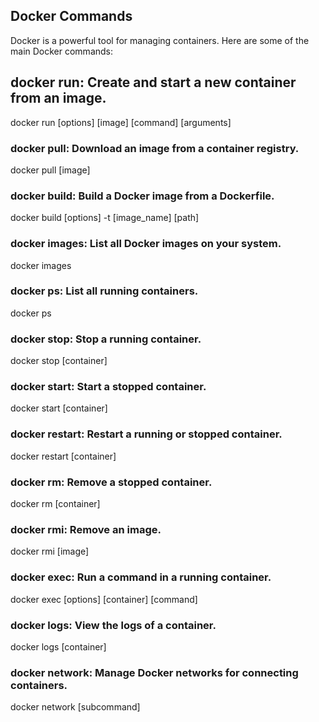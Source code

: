 ## Docker Commands

Docker is a powerful tool for managing containers. Here are some of the main Docker commands:

## **docker run**: Create and start a new container from an image.
   docker run [options] [image] [command] [arguments]

### **docker pull**: Download an image from a container registry.
   docker pull [image]

### **docker build**: Build a Docker image from a Dockerfile.
   docker build [options] -t [image_name] [path]

### **docker images**: List all Docker images on your system.
   docker images

### **docker ps**:  List all running containers.
   docker ps

### **docker stop**:  Stop a running container.
   docker stop [container]

### **docker start**:  Start a stopped container.
   docker start [container]

### **docker restart**:  Restart a running or stopped container.
   docker restart [container]

### **docker rm**:  Remove a stopped container.
   docker rm [container]

### **docker rmi**:  Remove an image.
   docker rmi [image]

### **docker exec**:  Run a command in a running container.
   docker exec [options] [container] [command]

### **docker logs**:  View the logs of a container.
   docker logs [container]

### **docker network**:  Manage Docker networks for connecting containers.
   docker network [subcommand]
